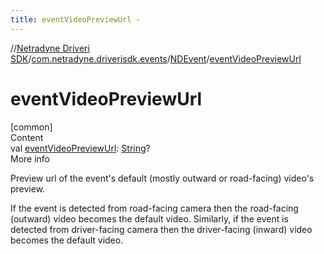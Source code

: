 ```yaml
---
title: eventVideoPreviewUrl -
---
```

//[Netradyne Driveri SDK](../../index.md)/[com.netradyne.driverisdk.events](../index.md)/[NDEvent](index.md)/[eventVideoPreviewUrl](event-video-preview-url.md)



# eventVideoPreviewUrl  
[common]  
Content  
val [eventVideoPreviewUrl](event-video-preview-url.md): [String](https://kotlinlang.org/api/latest/jvm/stdlib/kotlin/-string/index.html)?  
More info  


Preview url of the event's default (mostly outward or road-facing) video's preview.



If the event is detected from road-facing camera then the road-facing (outward) video becomes the default video. Similarly, if the event is detected from driver-facing camera then the driver-facing (inward) video becomes the default video.

  



